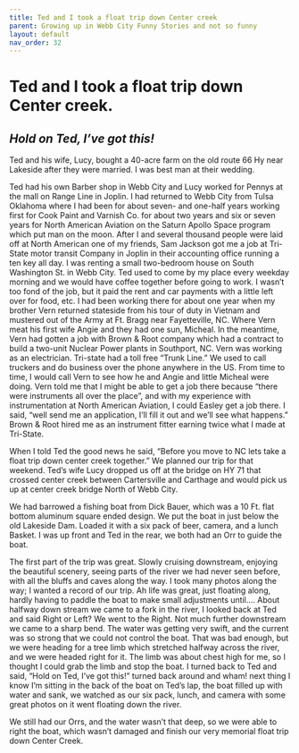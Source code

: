 ```yaml
---
title: Ted and I took a float trip down Center creek
parent: Growing up in Webb City Funny Stories and not so funny
layout: default
nav_order: 32
---
```


# Ted and I took a float trip down Center creek.

## *Hold on Ted, I’ve got this!*

Ted and his wife, Lucy, bought a 40-acre farm on the old route 66 Hy near Lakeside after they were married. I was best man at their wedding.

Ted had his own Barber shop in Webb City and Lucy worked for Pennys at the mall on Range Line in Joplin. I had returned to Webb City from Tulsa Oklahoma where I had been for about seven- and one-half years working first for Cook Paint and Varnish Co. for about two years and six or seven years for North American Aviation on the Saturn Apollo Space program which put man on the moon. After I and several thousand people were laid off at North American one of my friends, Sam Jackson got me a job at Tri-State motor transit Company in Joplin in their accounting office running a ten key all day. I was renting a small two-bedroom house on South Washington St. in Webb City. Ted used to come by my place every weekday morning and we would have coffee together before going to work. I wasn’t too fond of the job, but it paid the rent and car payments with a little left over for food, etc. I had been working there for about one year when my brother Vern returned stateside from his tour of duty in Vietnam and mustered out of the Army at Ft. Bragg near Fayetteville, NC. Where Vern meat his first wife Angie and they had one sun, Micheal. In the meantime, Vern had gotten a job with Brown & Root company which had a contract to build a two-unit Nuclear Power plants in Southport, NC. Vern was working as an electrician. Tri-state had a toll free “Trunk Line.” We used to call truckers and do business over the phone anywhere in the US. From time to time, I would call Vern to see how he and Angie and little Micheal were doing. Vern told me that I might be able to get a job there because “there were instruments all over the place”, and with my experience with instrumentation at North American Aviation, I could Easley get a job there. I said, “well send me an application, I’ll fill it out and we’ll see what happens.” Brown & Root hired me as an instrument fitter earning twice what I made at Tri-State.

When I told Ted the good news he said, “Before you move to NC lets take a float trip down center creek together.” We planned our trip for that weekend. Ted’s wife Lucy dropped us off at the bridge on HY 71 that crossed center creek between Cartersville and Carthage and would pick us up at center creek bridge North of Webb City.

We had barrowed a fishing boat from Dick Bauer, which was a 10 Ft. flat bottom aluminum square ended design. We put the boat in just below the old Lakeside Dam. Loaded it with a six pack of beer, camera, and a lunch Basket. I was up front and Ted in the rear, we both had an Orr to guide the boat.

The first part of the trip was great. Slowly cruising downstream, enjoying the beautiful scenery, seeing parts of the river we had never seen before, with all the bluffs and caves along the way. I took many photos along the way; I wanted a record of our trip.  Ah life was great, just floating along, hardly having to paddle the boat to make small adjustments until…. About halfway down stream we came to a fork in the river, I looked back at Ted and said Right or Left? We went to the Right. Not much further downstream we came to a sharp bend. The water was getting very swift, and the current was so strong that we could not control the boat.  That was bad enough, but we were heading for a tree limb which stretched halfway across the river, and we were headed right for it. The limb was about chest high for me, so I thought I could grab the limb and stop the boat. I turned back to Ted and said, “Hold on Ted, I’ve got this!” turned back around and wham! next thing I know I’m sitting in the back of the boat on Ted’s lap, the boat filled up with water and sank, we watched as our six pack, lunch, and camera with some great photos on it went floating down the river.

We still had our Orrs, and the water wasn’t that deep, so we were able to right the boat, which wasn’t damaged and finish our very memorial float trip down Center Creek.
